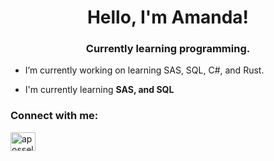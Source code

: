 <h1 align="center">Hello, I'm Amanda!</h1>
<h3 align="center">Currently learning programming.</h3>

- I’m currently working on learning SAS, SQL, C#, and Rust.

- I'm currently learning **SAS, and SQL**

<h3 align="left">Connect with me:</h3>
<p align="left">
<a href="https://instagram.com/a.possel" target="blank"><img align="center" src="https://raw.githubusercontent.com/rahuldkjain/github-profile-readme-generator/master/src/images/icons/Social/instagram.svg" alt="apossel" height="30" width="40" /></a>
</p>
